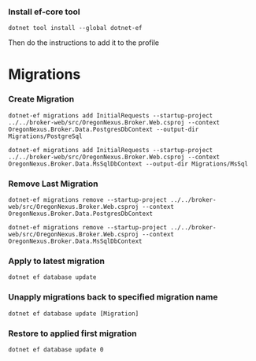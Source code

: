 ### Install ef-core tool
```
dotnet tool install --global dotnet-ef
```
Then do the instructions to add it to the profile

# Migrations

### Create Migration
```
dotnet-ef migrations add InitialRequests --startup-project ../../broker-web/src/OregonNexus.Broker.Web.csproj --context OregonNexus.Broker.Data.PostgresDbContext --output-dir Migrations/PostgreSql

dotnet-ef migrations add InitialRequests --startup-project ../../broker-web/src/OregonNexus.Broker.Web.csproj --context OregonNexus.Broker.Data.MsSqlDbContext --output-dir Migrations/MsSql
```
### Remove Last Migration
```
dotnet-ef migrations remove --startup-project ../../broker-web/src/OregonNexus.Broker.Web.csproj --context OregonNexus.Broker.Data.PostgresDbContext

dotnet-ef migrations remove --startup-project ../../broker-web/src/OregonNexus.Broker.Web.csproj --context OregonNexus.Broker.Data.MsSqlDbContext
```
### Apply to latest migration
```
dotnet ef database update
```
### Unapply migrations back to specified migration name
```
dotnet ef database update [Migration]
```
### Restore to applied first migration
```
dotnet ef database update 0
```